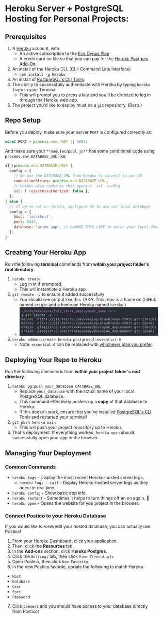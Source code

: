 # Heroku Server + PostgreSQL Hosting for Personal Projects:

## Prerequisites

1. A [Heroku](https://www.heroku.com/) account, with:
    * An active subscription to the [Eco Dynos Plan](https://devcenter.heroku.com/articles/eco-dyno-hours#subscribing-to-the-eco-dynos-plan)
    * A credit card on file so that you can pay for the [Heroku Postgres Add-On](https://devcenter.heroku.com/categories/heroku-postgres).
2. An install of the Heroku CLI. (CLI: Command Line Interface)
    * `npm install -g heroku`
3. An install of [PostgreSQL's CLI Tools](https://postgresapp.com/documentation/cli-tools.html).
4. The ability to successfully authenticate with Heroku by typing `heroku login` in your Terminal.
    * This will prompt you to press a key and you'll be directed to log in through the Heroku web app.
5. The project you'd like to deploy must be a `git` repository. (Derp.)


## Repo Setup

Before you deploy, make sure your server `PORT` is configured correctly as:

```JavaScript
const PORT = process.env.PORT || 5001;
```

And make sure your `**modules/pool.js**` has some conditional code using `process.env.DATABASE_URL` like:

```js
if (process.env.DATABASE_URL) {
  config = {
    // We use the DATABASE_URL from Heroku to connect to our DB
    connectionString: process.env.DATABASE_URL,
    // Heroku also requires this special `ssl` config
    ssl: { rejectUnauthorized: false },
  };
} else {
  // If we're not on heroku, configure PG to use our local database
  config = {
    host: 'localhost',
    port: 5432,
    database: 'prime_app', // CHANGE THIS LINE to match your local database name!
  };
}
```

## Creating Your Heroku App

Run the following **terminal** commands from **within your project folder's root directory**.

1. `heroku create`
    * Log in in if prompted.
    * This will instantiate a Heroku app.
2. `git remote -v` to ensure it added successfully
    * You should see output like this. (AKA: This repo is a home on GitHub named `origin` and a home on Heroku named `heroku`.)
    * ![screenshot of git remotes](./images/heroku_remote.png)
3. `heroku addons:create heroku-postgresql:essential-0`
    * Note: `essential-0` can be replaced with [whichever plan you prefer](https://devcenter.heroku.com/articles/heroku-postgres-plans#plan-tiers).


## Deploying Your Repo to Heroku

Run the following commands from **within your project folder's root directory**.

1. `heroku pg:push your_database DATABASE_URL`
    * Replace `your_database` with the actual name of your local PostgreSQL database.
    * This command effectively pushes up a **copy** of that database to Heroku.
    * If this doesn't work, ensure that you've installed [PostgreSQL's CLI Tools](https://postgresapp.com/documentation/cli-tools.html) and restarted your terminal!
2. `git push heroku main`
    * This will push your project repository up to Heroku.
3. That's deployment. If everything worked, `heroku open` should successfully open your app in the browser.


## Managing Your Deployment

### Common Commands

- `heroku logs` - Display the most recent Heroku-hosted server logs.
    - `heroku logs --tail` - Display Heroku-hosted server logs as they occur in real time.
- `heroku config` - Show basic app info.
- `heroku restart` - Sometimes it helps to turn things off an on again. 🙂
- `heroku open` - Opens the website for you project in the browser.


### Connect Postico to your Heroku Database

If you would like to view/edit your hosted database, you can actually use Postico!

1. From your [Heroku Dashboard](https://dashboard.heroku.com/apps), click your application.
2. Then, click the **Resources** tab.
3. In the **Add-ons** section, click **Heroku Postgres**.
4. Click the `Settings` tab, then click `View Credentials`
5. Open Postico, then click `New Favorite`.
6. In the new Postico favorite, update the following to match Heroku:
  - `Host`
  - `Database`
  - `User`
  - `Port`
  - `Password`
7. Click `Connect` and you should have access to your database directly from Postico!
